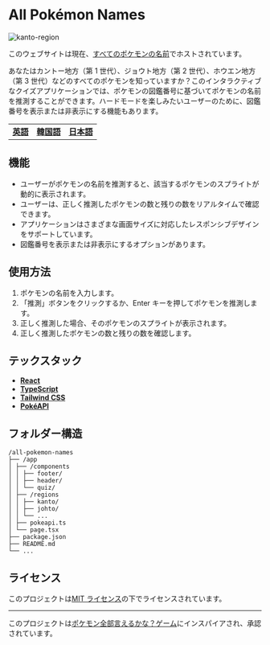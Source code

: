 # All Pokémon Names

![kanto-region](https://i.imgur.com/GaJMmXl.png)

このウェブサイトは現在、[すべてのポケモンの名前](https://all-pokemon-names.vercel.app/)でホストされています。

あなたはカントー地方（第 1 世代）、ジョウト地方（第 2 世代）、ホウエン地方（第 3 世代）などのすべてのポケモンを知っていますか？このインタラクティブなクイズアプリケーションでは、ポケモンの図鑑番号に基づいてポケモンの名前を推測することができます。ハードモードを楽しみたいユーザーのために、図鑑番号を表示または非表示にする機能もあります。

|                        |                                  |                                  |
| ---------------------- | -------------------------------- | -------------------------------- |
| [**英語**](/README.md) | [**韓国語**](/docs/README_ko.md) | [**日本語**](/docs/README_jp.md) |

## 機能

- ユーザーがポケモンの名前を推測すると、該当するポケモンのスプライトが動的に表示されます。
- ユーザーは、正しく推測したポケモンの数と残りの数をリアルタイムで確認できます。
- アプリケーションはさまざまな画面サイズに対応したレスポンシブデザインをサポートしています。
- 図鑑番号を表示または非表示にするオプションがあります。

## 使用方法

1. ポケモンの名前を入力します。
2. 「推測」ボタンをクリックするか、Enter キーを押してポケモンを推測します。
3. 正しく推測した場合、そのポケモンのスプライトが表示されます。
4. 正しく推測したポケモンの数と残りの数を確認します。

## テックスタック

- [**React**](https://react.dev/)
- [**TypeScript**](https://www.typescriptlang.org/)
- [**Tailwind CSS**](https://tailwindcss.com/)
- [**PokéAPI**](https://pokeapi.co/)

## フォルダー構造

```
/all-pokemon-names
├── /app
│ ├── /components
│ │ ├── footer/
│ │ ├── header/
│ │ └── quiz/
│ ├── /regions
│ │ ├── kanto/
│ │ ├── johto/
│ │ └── ...
│ ├── pokeapi.ts
│ └── page.tsx
├── package.json
├── README.md
└── ...
```

## ライセンス

このプロジェクトは[MIT ライセンス](https://mit-license.org/)の下でライセンスされています。

---

このプロジェクトは[ポケモン全部言えるかな？ゲーム](https://all-pokemon-ierukana.com/)にインスパイアされ、承認されています。
